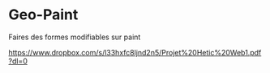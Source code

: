 # Geo-Paint
Faires des formes modifiables sur paint

https://www.dropbox.com/s/l33hxfc8ljnd2n5/Projet%20Hetic%20Web1.pdf?dl=0
